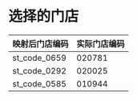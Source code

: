 # 选择的门店

|映射后门店编码|实际门店编码|
| --- | --- | 
|st_code_0659|   020781|
|st_code_0292 |  020025 |
|st_code_0585  | 010944|
